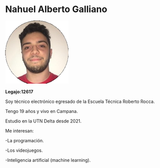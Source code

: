 # Nahuel Alberto Galliano

![foto](foto.png)

**Legajo:12617**

Soy técnico electrónico egresado de la Escuela Técnica Roberto Rocca.

Tengo 19 años y vivo en Campana.

Estudio en la UTN Delta desde 2021.

Me interesan:

-La programación.

-Los videojuegos.

-Inteligencia artificial (machine learning).
